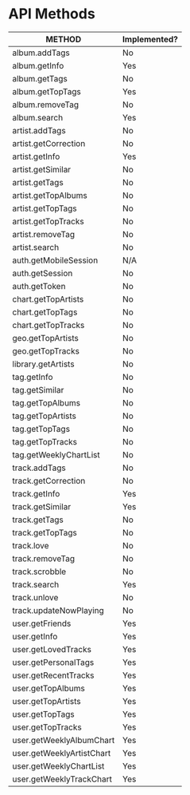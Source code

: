 # API Methods

| METHOD                    | Implemented? |
|---------------------------|--------------|
| album.addTags             | No           |
| album.getInfo             | Yes          |
| album.getTags             | No           |
| album.getTopTags          | Yes          |
| album.removeTag           | No           |
| album.search              | Yes          |
| artist.addTags            | No           |
| artist.getCorrection      | No           |
| artist.getInfo            | Yes          |
| artist.getSimilar         | No           |
| artist.getTags            | No           |
| artist.getTopAlbums       | No           |
| artist.getTopTags         | No           |
| artist.getTopTracks       | No           |
| artist.removeTag          | No           |
| artist.search             | No           |
| auth.getMobileSession     | N/A          |
| auth.getSession           | No           |
| auth.getToken             | No           |
| chart.getTopArtists       | No           |
| chart.getTopTags          | No           |
| chart.getTopTracks        | No           |
| geo.getTopArtists         | No           |
| geo.getTopTracks          | No           |
| library.getArtists        | No           |
| tag.getInfo               | No           |
| tag.getSimilar            | No           |
| tag.getTopAlbums          | No           |
| tag.getTopArtists         | No           |
| tag.getTopTags            | No           |
| tag.getTopTracks          | No           |
| tag.getWeeklyChartList    | No           |
| track.addTags             | No           |
| track.getCorrection       | No           |
| track.getInfo             | Yes          |
| track.getSimilar          | Yes          |
| track.getTags             | No           |
| track.getTopTags          | No           |
| track.love                | No           |
| track.removeTag           | No           |
| track.scrobble            | No           |
| track.search              | Yes          |
| track.unlove              | No           |
| track.updateNowPlaying    | No           |
| user.getFriends           | Yes          |
| user.getInfo              | Yes          |
| user.getLovedTracks       | Yes          |
| user.getPersonalTags      | Yes          |
| user.getRecentTracks      | Yes          |
| user.getTopAlbums         | Yes          |
| user.getTopArtists        | Yes          |
| user.getTopTags           | Yes          |
| user.getTopTracks         | Yes          |
| user.getWeeklyAlbumChart  | Yes          |
| user.getWeeklyArtistChart | Yes          |
| user.getWeeklyChartList   | Yes          |
| user.getWeeklyTrackChart  | Yes          |